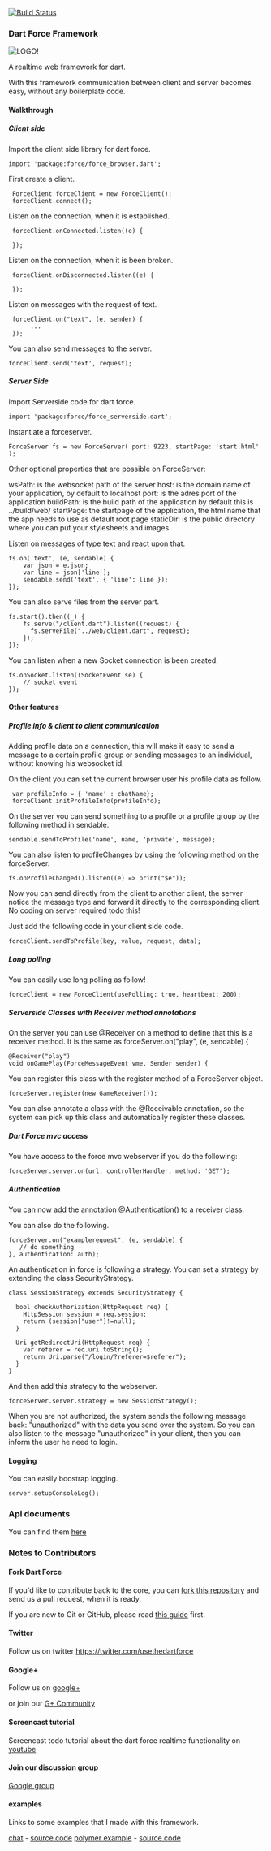 [![Build Status](https://drone.io/github.com/jorishermans/dart-force/status.png)](https://drone.io/github.com/jorishermans/dart-force/latest)

### Dart Force Framework ###

![LOGO!](https://raw.github.com/jorishermans/dart-force/master/resources/dart_force_logo.jpg)

A realtime web framework for dart.

With this framework communication between client and server becomes easy, without any boilerplate code.

#### Walkthrough ####

##### Client side #####

Import the client side library for dart force.

	import 'package:force/force_browser.dart';

First create a client.
	 
	 ForceClient forceClient = new ForceClient();
	 forceClient.connect();
	 
Listen on the connection, when it is established.

	 forceClient.onConnected.listen((e) {
	      
	 });
	 
Listen on the connection, when it is been broken.

	 forceClient.onDisconnected.listen((e) {
	      
	 });

Listen on messages with the request of text.

	 forceClient.on("text", (e, sender) {
	      ...
	 });

You can also send messages to the server.

	forceClient.send('text', request);


##### Server Side #####

Import Serverside code for dart force.

	import 'package:force/force_serverside.dart';

Instantiate a forceserver.

	ForceServer fs = new ForceServer( port: 9223, startPage: 'start.html' );
	
Other optional properties that are possible on ForceServer:

wsPath: is the websocket path of the server
host: is the domain name of your application, by default to localhost
port: is the adres port of the application
buildPath: is the build path of the application by default this is ../build/web/
startPage: the startpage of the application, the html name that the app needs to use as default root page
staticDir: is the public directory where you can put your stylesheets and images

Listen on messages of type text and react upon that.

	fs.on('text', (e, sendable) { 
	    var json = e.json;
	    var line = json['line'];
	    sendable.send('text', { 'line': line });
	});

You can also serve files from the server part.

	fs.start().then((_) {
	    fs.serve("/client.dart").listen((request) { 
	      fs.serveFile("../web/client.dart", request);
	    });
	});
	
You can listen when a new Socket connection is been created.

	fs.onSocket.listen((SocketEvent se) {
		// socket event
	});
	
#### Other features ####

##### Profile info & client to client communication #####

Adding profile data on a connection, this will make it easy to send a message to a certain profile group or sending messages to an individual, without knowing his websocket id.

On the client you can set the current browser user his profile data as follow.

	 var profileInfo = { 'name' : chatName};
     forceClient.initProfileInfo(profileInfo);

On the server you can send something to a profile or a profile group by the following method in sendable.

	sendable.sendToProfile('name', name, 'private', message);
	
You can also listen to profileChanges by using the following method on the forceServer.

	fs.onProfileChanged().listen((e) => print("$e"));
	
Now you can send directly from the client to another client, the server notice the message type and forward it directly to the corresponding client. 
No coding on server required todo this!

Just add the following code in your client side code.

	forceClient.sendToProfile(key, value, request, data);

##### Long polling #####

You can easily use long polling as follow!

	forceClient = new ForceClient(usePolling: true, heartbeat: 200);
	
##### Serverside Classes with Receiver method annotations #####

On the server you can use @Receiver on a method to define that this is a receiver method.
It is the same as forceServer.on("play", (e, sendable) { 

	@Receiver("play") 
  	void onGamePlay(ForceMessageEvent vme, Sender sender) {

You can register this class with the register method of a ForceServer object.

	forceServer.register(new GameReceiver());
	
You can also annotate a class with the @Receivable annotation, so the system can pick up this class and automatically register these classes.
	
##### Dart Force mvc access #####

You have access to the force mvc webserver if you do the following:

	forceServer.server.on(url, controllerHandler, method: 'GET');

##### Authentication #####

You can now add the annotation @Authentication() to a receiver class.

You can also do the following.

	forceServer.on("examplerequest", (e, sendable) {
	   // do something
	}, authentication: auth); 

An authentication in force is following a strategy.
You can set a strategy by extending the class SecurityStrategy.

	class SessionStrategy extends SecurityStrategy {
	  
	  bool checkAuthorization(HttpRequest req) {
	    HttpSession session = req.session;
	    return (session["user"]!=null);
	  }   
	  
	  Uri getRedirectUri(HttpRequest req) {
	    var referer = req.uri.toString();
	    return Uri.parse("/login/?referer=$referer");
	  }
	} 
	
And then add this strategy to the webserver.

	forceServer.server.strategy = new SessionStrategy();
	
When you are not authorized, the system sends the following message back:
"unauthorized" with the data you send over the system. 
So you can also listen to the message "unauthorized" in your client, then you can inform the user he need to login.

#### Logging ####

You can easily boostrap logging.

	server.setupConsoleLog();

### Api documents ###

You can find them [here](https://jorishermans.github.io/dart-force/api/index.html) 

### Notes to Contributors ###

#### Fork Dart Force ####

If you'd like to contribute back to the core, you can [fork this repository](https://help.github.com/articles/fork-a-repo) and send us a pull request, when it is ready.

If you are new to Git or GitHub, please read [this guide](https://help.github.com/) first.

#### Twitter ####

Follow us on twitter https://twitter.com/usethedartforce

#### Google+ ####

Follow us on [google+](https://plus.google.com/111406188246677273707)

or join our [G+ Community](https://plus.google.com/u/0/communities/109050716913955926616) 

#### Screencast tutorial ####

Screencast todo tutorial about the dart force realtime functionality on [youtube](http://youtu.be/FZr75CsBNag)

#### Join our discussion group ####

[Google group](https://groups.google.com/forum/#!forum/dart-force)

#### examples ####

Links to some examples that I made with this framework.

[chat](http://forcechat.herokuapp.com/) - [source code](https://github.com/jorishermans/dart-force-chat-example)
[polymer example](http://polymerforce.herokuapp.com) - [source code](https://github.com/jorishermans/dart-force-polymer-example)